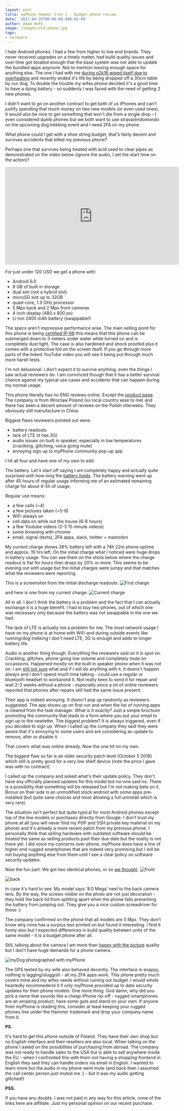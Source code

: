 ```yaml
---
layout: post
title: myPhone Hammer Iron 2 - budget phone review
date: '2017-04-25T00:00:00.000-02:00'
author: Adam Wołk
image: /images/old-phone.jpg
tags:
- hardware
---
```


I hate Android phones. I had a few from higher to low end brands. They never received
upgrades on a timely matter, had build quality issues and over time got bloated enough
that the base system was not able to update the bundled apps anymore. Not to mention
leaving enough space for anything else. The one I had with me [during g2k16 wiped itself due to
overheating](http://undeadly.org/cgi?action=article&sid=20160906004915) and recently
ended it's life by being dropped off a 30cm table by our dog. To double the trouble
my wifes phone decided it's a good time to have a dying battery - so suddenly I was
faced with the need of getting 2 new phones.

I didn't want to go on another contract to get both of us iPhones and can't justify
spending that much money on two new models (or even used ones). It would also be nice
to get something that won't die from a single drop - I even considered dumb phones but we
both want to use strava/endomondo on the upcoming dog trekking event and I need 2FA on my phone.

What phone could I get with a shoe string budget, that's fairly decent and survives accidents
that killed my previous phone?

Perhaps one that survives being treated with acid used to clear pipes as demonstrated on the video
below (ignore the audio, I set the start time on the action)?

<iframe width="560" height="315" src="https://www.youtube-nocookie.com/embed/3jJ3cGrFqNo?rel=0&amp;start=856" frameborder="0" allowfullscreen></iframe>

For just under 120 USD we get a phone with:

 - Android 6.0
 - 8 GB of built in storage
 - dual sim (not a hybrid slot)
 - microSD slot up to 32GB
 - quad-core, 1.3 GHz processor
 - 5 Mpx back and 2 Mpx front cameras
 - 4 inch display (480 x 800 px)
 - Li-Ion 2400 mAh battery (swappable!)

The specs aren't impressive performance wise. The main selling point for this phone is being [certified IP-68](https://en.wikipedia.org/wiki/IP_Code)
this means that this phone can be submerged down to 3 meters under water while turned on and is completely dust tight. The case is also hardened and shock proofed plus it comes with a protective foil on the screen itself. If you go through more parts of the linked YouTube video you will see it being put through much more harsh tests.

I'm not delusional. I don't expect it to survive anything, even the things I saw actual reviewers do. I am convinced though that it has a better survival chance against my typical use cases and accidents that can happen during my normal usage.

This phone literally has no ENG reviews online. Except the [product page](http://www.myphone.pl/en/produkt/hammer-iron-2/). The company is from Wroclaw Poland (so local country wise to me) and there has been a decent amount of reviews on the Polish interwebs. They obviously still manufacture in China.

Biggest flaws reviewers pointed out were:

 - battery readouts
 - lack of LTE (it has 3G)
 - audio issues on built in speaker, especially in low temperatures (craclking, glitching, voice going mute)
 - annoying sign up to myPhone community pop-up app

I hit all four and have one of my own to add.

The battery. Let's start off saying I am completely happy and actually quite surprised with how long the [battery holds](https://mastodon.social/@mulander/3604953). The battery warning went up after 45 hours of regular usage
informing me of an estimated remaining charge for about 4-5h of usage.

Regular use means:

 - a few calls (~4)
 - a few pictures taken (~5-6)
 - WiFi always on
 - cell data on while out the house (6-8 hours)
 - a few Youtube videos (2-3 15 minute videos)
 - some browsing with chrome
 - email, signal (texts), 2FA apps, slack, twitter + mastodon

My current charge shows 38% battery left with a 74h 22m phone uptime and approx. 19 hrs left. On the initial charge
what I noticed were huge drops in battery usage. You can see them on the shots below where the charge readout is flat
for hours then drops by 20% or more. This seems to be evening out with usage but the initial charges were jumpy and
that matches what the reviewers were reporting.

This is a screenshot from the initial discharge readouts:
![First charge](/images/Screenshot_20170421-162547.png)

and here is one from my current charge:
![Current charge](/images/Screenshot_20170425-203659.png)

All in all. I don't think the battery is a problem and the fact that I can actually exchange it is a huge benefit. I had
to buy two phones, out of which one was necessary only because the battery was not swappable in the one we had.

The lack of LTE is actually not a problem for me. The most network usage I have on my phone is at home with WiFi and during
outside events like running/dog trekking I don't need LTE, 3G is enough and adds to longer battery life.

Audio is another thing though. Everything the reviewers said on it is spot on. Crackling, glitches, phone going low volume
and completely mute on occassions. Happened mostly on the built in speaker phone when it was not on. I am [still not sure](https://mastodon.social/@mulander/3804924) what and if I will do anything with it. It doens't happen always and I don't
spend much time talking - could use a regular or bluetooth headset to workarond it. Not really keen to send it for repair and
wait 2-3 weeks without a phone - especially since a lot of online reviewers reported that phones after repairs still had the same issue
present.

Their app is indeed annoying. It doesn't pop up randomly as reviewers suggested. The app shows up on first run and when the list of running
apps is cleared from the task manager. What is it exactly? Just a simple brochure promoting the community that leads to a form where you put
your email to sign up to the newletter. The biggest problem? It is always triggered, even if you decided to sign up. When I called up the
company they said they were aware that it's annoying to some users and are considering an update to remove, alter or disable it.

That covers what was online already. Now the one hit on my own.

The biggest flaw so far is an older security patch level (October 5 2016) which still is pretty good for a very low shelf device (note the price I gave was with no contract).

I called up the company and asked what's their update policy. They don't have any officially planned updates for this model but no-one said no. There is a
possibility that something will be released but I'm not making bets on it.
Bonus on their side is an unmodified stock android with some apps pre-installed (but quite sane choices and most allowing a full uninstall which is very rare).

The situation isn't perfect but quite typical for most Android phones except top of the line models or purchases directly from Google. I don't
trust my phone at all (you will never find my PGP and SSH private key material on my phone) and it's already a more recent patch from my previous phone. I personally think that selling hardware with outdated software should be treated the same as selling products past their due date but the reality is not there yet. I did voice my concerns over phone, myPhone does have a line of higher end rugged smartphones that are indeed very promising but I will be not buying anything else from them until I see a clear policy on software security updates.

Now the fun part. We got two identical phones, or so [we thought](https://mastodon.social/@mulander/3311756).
![front](/images/hammer-2.jpg)

![back](/images/hammer-1.jpg)

In case it's hard to see. My model says '8.0 Mega' next to the back camera lens. By the way, the screws visible on the photo
are not just decoration - they hold the back lid from splitting apart when the phone falls preventing the battery from jumping out. They give you a nice custom screwdriver for those :)

The company confirmed on the phone that all models are 5 Mpx. They don't know why mine has a surplus text printed on but found it interesting. I find it funny also but I expected differences in build quality between units of the same model - it is a budget phone after all.

Still, talking about the camera I am more than [happy with the picture](https://mastodon.social/@mulander/3623240) quality but I don't have huge demands for a phone camera.

![myDog photographed with myPhone](/images/myphone-iria.jpg)

The GPS tested by my wife also behaved decently. The interface is snappy, nothing is lagging/sluggish - all my 2FA apps work. This phone pretty much covers mine and my wifes needs without ruining our budget. I would whole heartedly recommedend it if only myPhone provided up to date security updates for their phone models. One more thing. God damn, why did you pick a name that sounds like a cheap iPhone rip-off - rugged smartphones are an amazing product, have some guts and stand on your own. If anyone from myPhone is reading this, consider at least keeping your rugged phones line under the Hammer trademark and drop your company name from it.

**PS.**

It's hard to get this phone outside of Poland. They have their own shop but no English interface and their resellers are also local. When talking on the phone I asked on the possiblities of purchasing from abroad. The company was not ready to handle sales to the USA but is able to sell anywhere inside the EU - when I confronted this with them not having a shopping frontend in English they said they can handle orders via email in English. I wanted to learn more but the audio in my phone went mute (and back then I assumed the call center person just muted me :) - but it was my audio getting glitched!)

**PSS.**

If you have any doubts. I was not paid in any way for this article, none of the links here are affiliate. Just my personal opinion on our recent
purchase.
